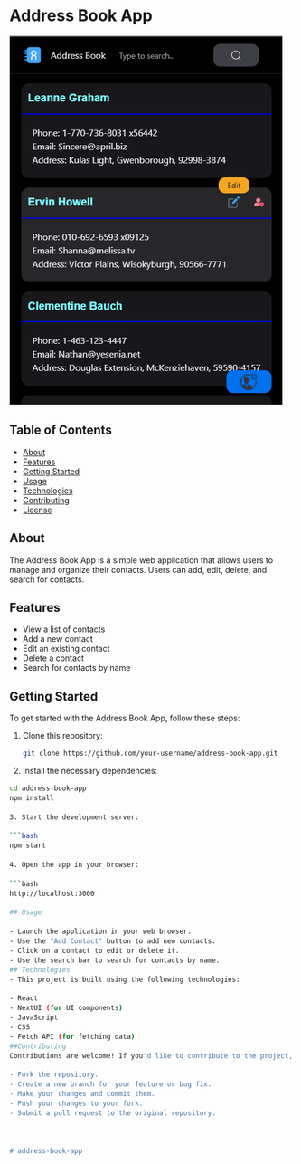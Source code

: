 # Address Book App

![App Screenshot](app-screenshot.png)

## Table of Contents

- [About](#about)
- [Features](#features)
- [Getting Started](#getting-started)
- [Usage](#usage)
- [Technologies](#technologies)
- [Contributing](#contributing)
- [License](#license)

## About

The Address Book App is a simple web application that allows users to manage and organize their contacts. Users can add, edit, delete, and search for contacts.

## Features

- View a list of contacts
- Add a new contact
- Edit an existing contact
- Delete a contact
- Search for contacts by name

## Getting Started

To get started with the Address Book App, follow these steps:

1. Clone this repository:

   ```bash
   git clone https://github.com/your-username/address-book-app.git

   ```

2. Install the necessary dependencies:

  ```bash
  cd address-book-app
  npm install

3. Start the development server:

  ```bash
  npm start

4. Open the app in your browser:

```bash
  http://localhost:3000

  ## Usage

- Launch the application in your web browser.
- Use the "Add Contact" button to add new contacts.
- Click on a contact to edit or delete it.
- Use the search bar to search for contacts by name.
## Technologies
- This project is built using the following technologies:

- React
- NextUI (for UI components)
- JavaScript
- CSS
- Fetch API (for fetching data)
##Contributing
Contributions are welcome! If you'd like to contribute to the project, please follow these steps:

 - Fork the repository.
- Create a new branch for your feature or bug fix.
- Make your changes and commit them.
- Push your changes to your fork.
- Submit a pull request to the original repository.



#   a d d r e s s - b o o k - a p p 
 
 
